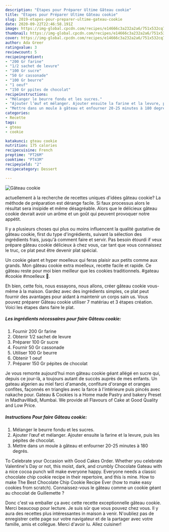 ```yaml
---
description: "Étapes pour Préparer Ultime Gâteau cookie"
title: "Étapes pour Préparer Ultime Gâteau cookie"
slug: 2019-etapes-pour-preparer-ultime-gateau-cookie
date: 2020-09-22T22:46:58.191Z
image: https://img-global.cpcdn.com/recipes/e14666c3a232a2a6/751x532cq70/gateau-cookie-photo-principale-de-la-recette.jpg
thumbnail: https://img-global.cpcdn.com/recipes/e14666c3a232a2a6/751x532cq70/gateau-cookie-photo-principale-de-la-recette.jpg
cover: https://img-global.cpcdn.com/recipes/e14666c3a232a2a6/751x532cq70/gateau-cookie-photo-principale-de-la-recette.jpg
author: Ada Greer
ratingvalue: 3
reviewcount: 5
recipeingredient:
- "200 Gr farine"
- "1/2 sachet de levure"
- "100 Gr sucre"
- "50 Gr cassonade"
- "100 Gr beurre"
- "1 oeuf"
- "150 Gr ppites de chocolat"
recipeinstructions:
- "Mélanger le beurre fondu et les sucres."
- "Ajouter l’œuf et mélanger. Ajouter ensuite la farine et la levure, puis les pépites de chocolat."
- "Mettre dans un moule à gâteau et enfourner 20-25 minutes à 180 degrés."
categories:
- Recette
tags:
- gteau
- cookie

katakunci: gteau cookie 
nutrition: 175 calories
recipecuisine: French
preptime: "PT26M"
cooktime: "PT43M"
recipeyield: "2"
recipecategory: Dessert

---
```



![Gâteau cookie](https://img-global.cpcdn.com/recipes/e14666c3a232a2a6/751x532cq70/gateau-cookie-photo-principale-de-la-recette.jpg)

actuellement à la recherche de recettes uniques d'idées gâteau cookie? La méthode de préparation est dérange facile. Si faux processus alors le résultat sera insipide et même désagréable. Alors que le délicieux gâteau cookie devrait avoir un arôme et un goût qui peuvent provoquer notre appétit.

Il y a plusieurs choses qui plus ou moins influencent la qualité gustative de gâteau cookie, first du type d'ingrédients, suivant la sélection des ingrédients frais, jusqu'à comment faire et servir. Pas besoin étourdi if veux prépare gâteau cookie délicieux à chez vous, car tant que vous connaissez le truc, ce plat peut être devenir plat spécial.

Un cookie géant et hyper moelleux qui feras plaisir aux petits comme aux grands. Mon gâteau cookie extra moelleux, recette facile et rapide. Ce gâteau reste pour moi bien meilleur que les cookies traditionnels. #gateau #cookie #moelleux 📌.


Eh bien, cette fois, nous essayons, nous allons, créer gâteau cookie vous-même à la maison. Gardez avec des ingrédients simples, ce plat peut fournir des avantages pour aidant à maintenir un corps sain us. Vous pouvez préparer Gâteau cookie utiliser 7 matériau et 3 étapes création. Voici les étapes dans faire le plat.

<!--inarticleads1-->

##### Les ingrédients nécessaires pour faire Gâteau cookie:

1. Fournir 200 Gr farine
1. Obtenir 1/2 sachet de levure
1. Préparer 100 Gr sucre
1. Fournir 50 Gr cassonade
1. Utiliser 100 Gr beurre
1. Obtenir 1 oeuf
1. Préparer 150 Gr pépites de chocolat


Je vous remonte aujourd&#39;hui mon gâteau cookie géant allégé en sucre qui, depuis ce jour-là, a toujours autant de succès auprès de mes enfants. Un gateau algerien au miel farci d&#39;amande, confiture d&#39;orange et oranges confites, façonnés en triangles avec la farce à l&#39;intérieure puis pincés avec nakache pour. Gateau &amp; Cookies is a Home made Pastry and bakery Preset in MadhavWadi, Mumbai. We provide all Flavours of Cake at Good Quality and Low Price. 

<!--inarticleads2-->

##### Instructions Pour faire Gâteau cookie:

1. Mélanger le beurre fondu et les sucres.
1. Ajouter l’œuf et mélanger. Ajouter ensuite la farine et la levure, puis les pépites de chocolat.
1. Mettre dans un moule à gâteau et enfourner 20-25 minutes à 180 degrés.


To Celebrate your Occasion with Good Cakes Order. Whether you celebrate Valentine&#39;s Day or not, this moist, dark, and crumbly Chocolate Gateau with a nice cocoa punch will make everyone happy. Everyone needs a classic chocolate chip cookie recipe in their repertoire, and this is mine. How to make The Best Chocolate Chip Cookie Recipe Ever (how to make easy cookies from scratch). Connaissez-vous le gâteau comme un cookie géant au chocolat de Guillemette ? 


Donc c'est va emballer ça avec cette recette exceptionnelle gâteau cookie. Merci beaucoup pour lecture. Je suis sûr que vous pouvez chez vous. Il y aura des recettes plus  intéressantes in maison à venir. N'oubliez pas de enregistrer cette page sur votre navigateur et de la partager avec votre famille, amis et collègue. Merci d'avoir lu. Allez cuisiner!
